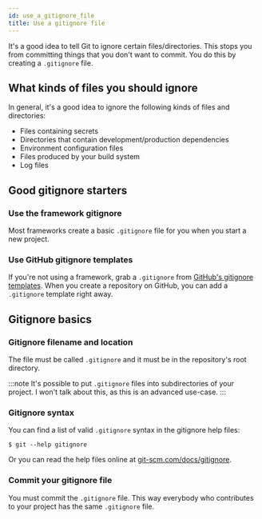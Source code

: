 ```yaml
---
id: use_a_gitignore_file
title: Use a gitignore file
---
```


It's a good idea to tell Git to ignore certain files/directories.
This stops you from committing things that you don't want to commit.
You do this by creating a `.gitignore` file.

## What kinds of files you should ignore

In general, it's a good idea to ignore the following kinds of files and directories:

- Files containing secrets
- Directories that contain development/production dependencies
- Environment configuration files
- Files produced by your build system
- Log files

## Good gitignore starters

### Use the framework gitignore

Most frameworks create a basic `.gitignore` file for you when you start a new project.

### Use GitHub gitignore templates

If you're not using a framework, grab a `.gitignore` from [GitHub's gitignore templates](https://github.com/github/gitignore).
When you create a repository on GitHub, you can add a `.gitignore` template right away.

## Gitignore basics

### Gitignore filename and location

The file must be called `.gitignore` and it must be in the repository's root directory.

:::note
It's possible to put `.gitignore` files into subdirectories of your project.
I won't talk about this, as this is an advanced use-case.
:::

### Gitignore syntax

You can find a list of valid `.gitignore` syntax in the gitignore help files:

```git
$ git --help gitignore
```

Or you can read the help files online at [git-scm.com/docs/gitignore](https://git-scm.com/docs/gitignore).

### Commit your gitignore file

You must commit the `.gitignore` file.
This way everybody who contributes to your project has the same `.gitignore` file.
